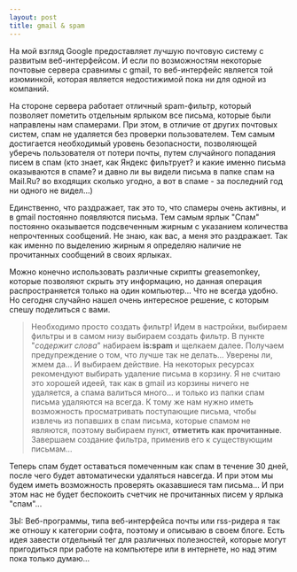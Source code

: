 ```yaml
--- 
layout: post
title: gmail & spam
---
```

На мой взгляд Google предоставляет лучшую почтовую систему с развитым веб-интерфейсом. И если по возможностям некоторые почтовые сервера сравнимы с gmail, то веб-интерфейс является той изюминкой, которая является недостижимой пока ни для одной из компаний.

На стороне сервера работает отличный spam-фильтр, который позволяет пометить отдельным ярлыком все письма, которые были направлены нам спамерами. При этом, в отличие от других почтовых систем, спам не удаляется без проверки пользователем. Тем самым достигается необходимый уровень безопасности, позволяющей уберечь пользователя от потери почты, путем случайного попадания писем в спам (кто знает, как Яндекс фильтрует? и какие именно письма оказываются в спаме? и давно ли вы видели письма в папке спам на Mail.Ru? во входящих сколько угодно, а вот в спаме - за последний год ни одного не видел...)

<!--more-->

Единственно, что раздражает, так это то, что спамеры очень активны, и в gmail постоянно появляются письма. Тем самым ярлык "Спам" постоянно оказывается подсвеченным жирным с указанием количества непрочтенных сообщений. Не знаю, как вас, а меня это раздражает. Так как именно по выделению жирным я определяю наличие не прочитанных сообщений в своих ярлыках.

Можно конечно использовать различные скрипты greasemonkey, которые позволяют скрыть эту информацию, но данная операция распространяется только на один компьютер... Что не всегда удобно. Но сегодня случайно нашел очень интересное решение, с которым спешу поделиться с вами.
<blockquote>Необходимо просто создать фильтр! Идем в настройки, выбираем фильтры и в самом низу выбираем создать фильтр. В пункте "<em>содержит слова</em>" набираем <strong>is:spam</strong> и щелкаем далее. Получаем предупреждение о том, что лучше так не делать... Уверены ли, жмем да... И выбираем действие. На некоторых ресурсах рекомендуют выбирать удаление письма в корзину. Я не считаю это хорошей идеей, так как в gmail из корзины ничего не удаляется, а спама валиться много... и только из папки спам письма удаляются на всегда. К тому же нам нужно иметь возможность просматривать поступающие письма, чтобы извлечь из попавших в спам письма, которые спамом не являются, поэтому выбираем пункт, <strong>отметить как прочитанные</strong>. Завершаем создание фильтра, применив его к существующим письмам...</blockquote>
Теперь спам будет оставаться помеченным как спам в течение 30 дней, после чего будет автоматически удаляться навсегда. И при этом мы будем иметь возможность проверять оказавшиеся там письма... И при этом нас не будет беспокоить счетчик не прочитанных писем у ярлыка "спам"...

ЗЫ: Веб-программы, типа веб-интерфейса почты или rss-ридера я так же отношу к категории софта, поэтому и описываю в своем блоге. Есть идея завести отдельный тег для различных полезностей, которые могут пригодиться при работе на компьютере или в интернете, но над этим пока только думаю...
